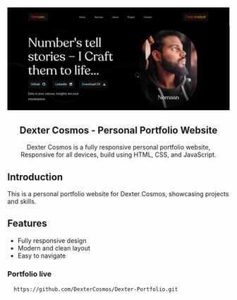 <div align="center">

  <br />
  <br />
  <img src="assets/images/Desktop.png" alt="Dexter Cosmos Portfolio" width="600"/>
  <br />

  <h2 align="center">Dexter Cosmos - Personal Portfolio Website</h2>

  Dexter Cosmos is a fully responsive personal portfolio website, <br />Responsive for all devices, build using HTML, CSS, and JavaScript.

</div>

## Introduction

This is a personal portfolio website for Dexter Cosmos, showcasing projects and skills.

## Features

- Fully responsive design
- Modern and clean layout
- Easy to navigate

### Portfolio live
```sh
  https://github.com/DexterCosmos/Dexter-Portfolio.git
